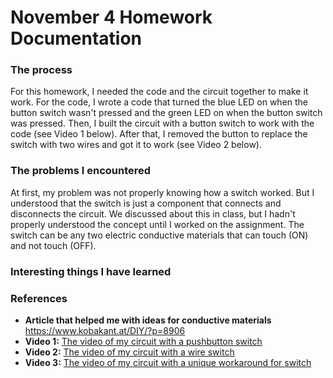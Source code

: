 # November 4 Homework Documentation

### The process

For this homework, I needed the code and the circuit together to make it work. For the code, I wrote a code that turned the blue LED on when the button switch wasn't pressed and the green LED on when the button switch was pressed. Then, I built the circuit with a button switch to work with the code (see Video 1 below). After that, I removed the button to replace the switch with two wires and got it to work (see Video 2 below). 

### The problems I encountered

At first, my problem was not properly knowing how a switch worked. But I understood that the switch is just a component that connects and disconnects the circuit. We discussed about this in class, but I hadn't properly understood the concept until I worked on the assignment. The switch can be any two electric conductive materials that can touch (ON) and not touch (OFF). 

### Interesting things I have learned

### References
- **Article that helped me with ideas for conductive materials** https://www.kobakant.at/DIY/?p=8906
- **Video 1:** [The video of my circuit with a pushbutton switch](pushbutton.mp4) 
- **Video 2:** [The video of my circuit with a wire switch](wire.mp4)
- **Video 3:** [The video of my circuit with a unique workaround for switch](uniqueswitch.mp4)
